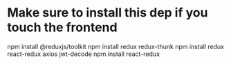 # Make sure to install this dep if you touch the frontend 
  npm install @reduxjs/toolkit
  npm install redux redux-thunk
   npm install redux react-redux axios jwt-decode
npm install react-redux
